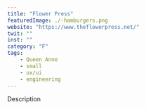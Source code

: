 ```yaml
---
title: "Flower Press"
featuredImage: ./-hamburgers.png
website: "https://www.theflowerpress.net/"
twit: ""
inst: ""
category: "F"
tags:
    - Queen Anne
    - small
    - ux/ui
    - engineering
---
```


Description
